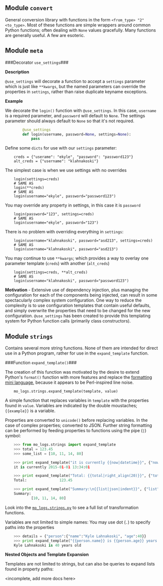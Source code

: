 
Module `convert`
---------------

General conversion library with functions in the form `<from_type> "2" <to_type>`.
Most of these functions are simple wrappers around common Python functions;
often dealing with `None` values gracefully. Many functions are generally
useful. A few are esoteric.


Module `meta`
-------------

###Decorator `use_settings`###

**Description**

`@use_settings` will decorate a function to accept a `settings` parameter which is just like `**kwargs`, but the named parameters can override the properties in `settings`, rather than raise duplicate keyname exceptions.


**Example**

We decorate the `login()` function with `@use_settings`. In this case, `username` is a required parameter, and `password` will default to `None`. The settings parameter should always default to `None` so that it's not required.

```python
		@use_settings
		def login(username, password=None, settings=None):
			pass
```

Define some `dicts` for use with our `settings` parameter:

		creds = {"userame": "ekyle", "password": "password123"}
		alt_creds = {"username": "klahnakoski"}


The simplest case is when we use settings with no overrides

		login(settings=creds)
		# SAME AS
		login(**creds)
		# SAME AS
		login(username="ekyle", password="password123")

You may override any property in settings, in this case it is `password`

		login(password="123", settings=creds)
		# SAME AS
		login(username="ekyle", password="123")

There is no problem with overriding everything in `settings`:

		login(username="klahnakoski", password="asd213", settings=creds)
		# SAME AS
		login(username="klahnakoski", password="asd213")

You may continue to use `**kwargs`; which provides a way to overlay one parameter template (`creds`) with another (`alt_creds`)

		login(settings=creds, **alt_creds)
		# SAME AS
		login(username="klahnakoski", password="password123")


**Motivation** - Extensive use of dependency injection, plus managing the configuration
for each of the components being injected, can result in some spectacularly
complex system configuration. One way to reduce the complexity is to use
configuration templates that contain useful defaults, and simply overwrite
the properties that need to be changed for the new configuration.
`@use_settings` has been created to provide this templating system for Python
function calls (primarily class constructors).


Module `strings`
----------------

Contains several more string functions. None of them are intended for direct
use in a Python program, rather for use in the `expand_template` function.


###Function `expand_template()`###

The creation of this function was motivated by the desire to extend Python's
`format()` function with more features and replace the [formatting mini language](https://docs.python.org/2/library/string.html#formatspec),
because it appears to be Perl-inspired line noise.

    	mo_logs.strings.expand_template(template, value)

A simple function that replaces variables in `template` with the properties
found in `value`. Variables are indicated by the double moustaches;
`{{example}}` is a variable.

Properties are converted to `unicode()` before replacing variables. In the case
of complex properties; converted to JSON. Further string formatting can be
performed by feeding properties to functions using the pipe (`|`) symbol:

```python
    >>> from mo_logs.strings import expand_template
    >>> total = 123.45
    >>> some_list = [10, 11, 14, 80]

    >>> print expand_template("it is currently {{now|datetime}}", {"now": 1420119241000})
    it is currently 2015-01-01 13:34:01

    >>> print expand_template("Total: {{total|right_align(20)}}", {"total": total})
    Total:               123.45

    >>> print expand_template("Summary:\n{{list|json|indent}}", {"list": some_list})
    Summary:
            [10, 11, 14, 80]
```

Look into the [`mo_logs.strings.py`](https://github.com/klahnakoski/pyLibrary/blob/dev/mo_logs/strings.py) to see a full list of transformation
functions.

Variables are not limited to simple names: You may use dot (`.`) to specify
paths into the properties

```python
    >>> details = {"person":{"name":"Kyle Lahnakoski", "age":40}}
    >>> print expand_template("{{person.name}} is {{person.age}} years old", details)
    Kyle Lahnakoski is 40 years old
```

**Nested Objects and Template Expansion**

Templates are not limited to strings, but can also be queries to expand lists
found in property paths:

<incomplete, add more docs here>
